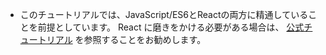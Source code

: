- このチュートリアルでは、JavaScript/ES6とReactの両方に精通していることを前提としています。 React に磨きをかける必要がある場合は、 [公式チュートリアル](https://reactjs.org/tutorial/tutorial.html) を参照することをお勧めします。